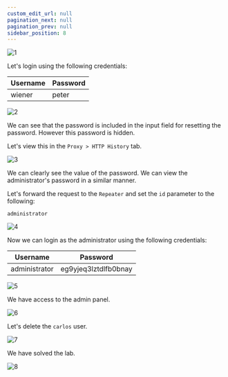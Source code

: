```yaml
---
custom_edit_url: null
pagination_next: null
pagination_prev: null
sidebar_position: 8
---
```


![1](https://github.com/Knign/Write-ups/assets/110326359/d9a86644-3866-44f5-aa32-a75f91c4e2de)

Let's login using the following credentials:

| Username | Password |
| -------- | -------- |
| wiener         | peter         |

![2](https://github.com/Knign/Write-ups/assets/110326359/da501295-1ff2-4596-aa6e-55eff421a79b)

We can see that the password is included in the input field for resetting the password. However this password is hidden.

Let's view this in the `Proxy > HTTP History` tab.

![3](https://github.com/Knign/Write-ups/assets/110326359/eccfa5d3-dea8-44b1-b621-95928759a9de)

We can clearly see the value of the password. We can view the administrator's password in a similar manner.

Let's forward the request to the `Repeater` and set the `id` parameter to the following:
```
administrator
```

![4](https://github.com/Knign/Write-ups/assets/110326359/6f1be6fe-1ddf-4d4e-baf8-d8b4221c8e6a)

Now we can login as the administrator using the following credentials:

| Username      | Password             |
| ------------- | -------------------- |
| administrator | eg9yjeq3lztdlfb0bnay |

![5](https://github.com/Knign/Write-ups/assets/110326359/1d6c49a8-1a56-4472-8195-3db270586736)

We have access to the admin panel.

![6](https://github.com/Knign/Write-ups/assets/110326359/34d7b1db-2eaf-41a5-960d-c871d240d039)

Let's delete the `carlos` user.

![7](https://github.com/Knign/Write-ups/assets/110326359/11cf5665-fbe5-4f57-b493-595dd5329416)

We have solved the lab.

![8](https://github.com/Knign/Write-ups/assets/110326359/776bbf16-3cf9-41bf-8f92-d49a4d64b613)
